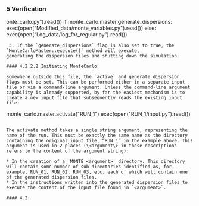 ### 5 Verification

onte_carlo.py”).read())
 if monte_carlo.master.generate_dispersions:
 exec(open(“Modified_data/monte_variables.py").read())
else:
 exec(open(“Log_data/log_for_regular.py”).read())
```
 3. If the `generate_dispersions` flag is also set to true, the `MonteCarloMaster::execute()` method will execute,
generating the dispersion files and shutting down the simulation.

#### 4.2.2.2 Initiating MonteCarlo

Somewhere outside this file, the `active` and generate_dispersion flags must be set. This can be performed either in a separate input file or via a command-line argument. Unless the command-line argument capability is already supported, by far the easiest mechanism is to create a new input file that subsequently reads the existing input file:

```
monte_carlo.master.activate("RUN_1")
exec(open("RUN_1/input.py").read())
```

The activate method takes a single string argument, representing the name of the run. This must be exactly the same name as the directory containing the original input file, “RUN_1” in the example above. This argument is used in 2 places (\<argument\> in these descriptions refers to the content of the argument string):

* In the creation of a `MONTE_<argument>` directory. This directory will contain some number of sub-directories identified as, for example, RUN_01, RUN_02, RUN_03, etc. each of which will contain one of the generated dispersion files.
* In the instructions written into the generated dispersion files to execute the content of the input file found in `<argument>`.

#### 4.2.
